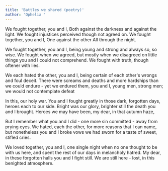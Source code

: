 ```yaml
---
title: 'Battles we shared (poetry)'
author: 'Ophelia '
---
```

We fought together, you and I,
Both against the darkness
and against the light.
We fought injustices perceived
though not agreed on.
We fought together, you and I,
One against the other
All through the night.

We fought together, you and I,
being young and strong
and always so, so wise.
We fought when we agreed,
but mostly when we disagreed
on little things you and I
could not comprehend. We fought
with truth, though oftener with lies.

We each hated the other, you and I,
being certain of each other's
wrongs and foul deceit.
There were screams and deaths
and more hardships than we could
endure - yet we endured them, you and I,
young men, strong men;
we would not contemplate defeat

In this, our holy war. You and I
fought greatly in those
dark, forgotten days,
heroes each to our side.
Bright was our glory,
brighter still the death you and I
brought. Heroes we may have been,
my dear, in that autumn haze,

But I remember what you and I
did - one more sin committed -
away from prying eyes.
We hated, each the other,
for more reasons that I can name,
but nonetheless you and I
broke vows we had sworn for a taste
of sweet, stifled cries.

We loved together, you and I,
one single night when no one
thought to be with us here,
and spent the rest of our days
in melancholy hatred. My dear,
in these forgotten halls you and I
fight still. We are still here -
lost, in this benighted atmosphere.